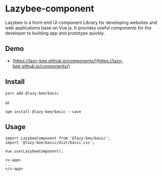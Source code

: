 # Lazybee-component

Lazybee is a front-end UI component Library for developing websites and web applications base on Vue.js. It provides useful components for the developer to building app and prototype quickly.

## Demo

- [https://lazy-bee.github.io/components/](https://lazy-bee.github.io/components/)

## Install

```shell
yarn add @lazy-bee/basic
```

or

```shell
npm install @lazy-bee/basic --save
```


## Usage

```
import LazybeeComponent from '@lazy-bee/basic';
import '@lazy-bee/basic/dist/basic.css';

Vue.use(LazybeeComponent);
```

```
<v-app>
...
</v-app>
```